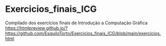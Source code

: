 # Exercicios_finais_ICG
Compilado dos exercícios finais de Introdução a Computação Gráfica
https://htmlpreview.github.io/?https://github.com/EsquiloTorto/Exercicios_finais_ICG/blob/main/exercícios.html
